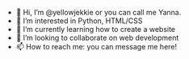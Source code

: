- 👋 Hi, I’m @yellowjekkie or you can call me Yanna. 
- 👀 I’m interested in Python, HTML/CSS
- 🌱 I’m currently learning how to create a website
- 💞️ I’m looking to collaborate on web development
- 📫 How to reach me: you can message me here!

<!---
yellowjekkie/yellowjekkie is a ✨ special ✨ repository because its `README.md` (this file) appears on your GitHub profile.
You can click the Preview link to take a look at your changes.
--->
